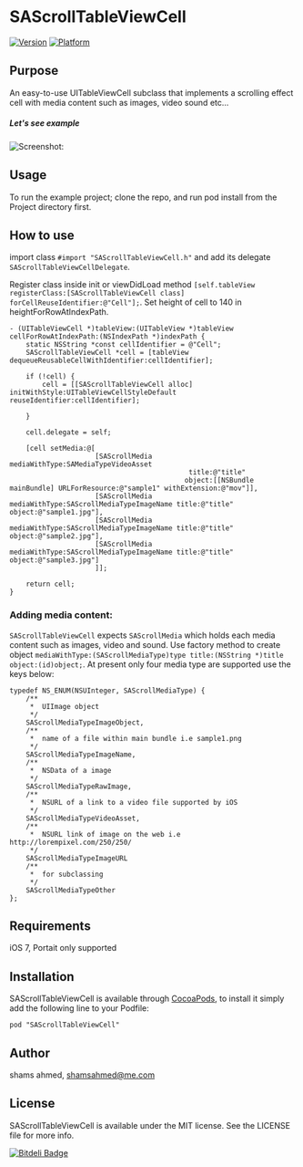 # SAScrollTableViewCell

[![Version](http://cocoapod-badges.herokuapp.com/v/SAScrollTableViewCell/badge.png)](http://cocoadocs.org/docsets/SAScrollTableViewCell)
[![Platform](http://cocoapod-badges.herokuapp.com/p/SAScrollTableViewCell/badge.png)](http://cocoadocs.org/docsets/SAScrollTableViewCell)

## Purpose

An easy-to-use UITableViewCell subclass that implements a scrolling effect cell with media content such as images, video sound etc...  

##### Let's see example

![Screenshot:](Assets/exmple.gif)

## Usage

To run the example project; clone the repo, and run pod install from the Project directory first.

## How to use

import class `#import "SAScrollTableViewCell.h"` and add its delegate `SAScrollTableViewCellDelegate`.

Register class inside init or viewDidLoad method `[self.tableView registerClass:[SAScrollTableViewCell class] forCellReuseIdentifier:@"Cell"];`. Set height of cell to 140 in heightForRowAtIndexPath. 


```objc
- (UITableViewCell *)tableView:(UITableView *)tableView cellForRowAtIndexPath:(NSIndexPath *)indexPath {
    static NSString *const cellIdentifier = @"Cell";
    SAScrollTableViewCell *cell = [tableView dequeueReusableCellWithIdentifier:cellIdentifier];

    if (!cell) {
        cell = [[SAScrollTableViewCell alloc] initWithStyle:UITableViewCellStyleDefault reuseIdentifier:cellIdentifier];

    }

    cell.delegate = self;

    [cell setMedia:@[
                     [SAScrollMedia mediaWithType:SAMediaTypeVideoAsset
                                            title:@"title"
                                           object:[[NSBundle mainBundle] URLForResource:@"sample1" withExtension:@"mov"]],
                     [SAScrollMedia mediaWithType:SAScrollMediaTypeImageName title:@"title" object:@"sample1.jpg"],
                     [SAScrollMedia mediaWithType:SAScrollMediaTypeImageName title:@"title" object:@"sample2.jpg"],
                     [SAScrollMedia mediaWithType:SAScrollMediaTypeImageName title:@"title" object:@"sample3.jpg"]
                     ]];

    return cell;
}
```

### Adding media content:
`SAScrollTableViewCell` expects `SAScrollMedia` which holds each media content such as images, video and sound. Use factory method to create object `mediaWithType:(SAScrollMediaType)type title:(NSString *)title object:(id)object;`. At present only four media type are supported use the keys below:

```objc
typedef NS_ENUM(NSUInteger, SAScrollMediaType) {
    /**
     *  UIImage object
     */
    SAScrollMediaTypeImageObject,
    /**
     *  name of a file within main bundle i.e sample1.png
     */
    SAScrollMediaTypeImageName,
    /**
     *  NSData of a image
     */
    SAScrollMediaTypeRawImage,
    /**
     *  NSURL of a link to a video file supported by iOS
     */
    SAScrollMediaTypeVideoAsset,
    /**
     *  NSURL link of image on the web i.e http://lorempixel.com/250/250/
     */
    SAScrollMediaTypeImageURL
    /**
     *  for subclassing
     */
    SAScrollMediaTypeOther
};
```


## Requirements
iOS 7,
Portait only supported

## Installation

SAScrollTableViewCell is available through [CocoaPods](http://cocoapods.org), to install
it simply add the following line to your Podfile:

    pod "SAScrollTableViewCell"

## Author

shams ahmed, shamsahmed@me.com

## License

SAScrollTableViewCell is available under the MIT license. See the LICENSE file for more info.



[![Bitdeli Badge](https://d2weczhvl823v0.cloudfront.net/shams-ahmed/sascrolltableviewcell/trend.png)](https://bitdeli.com/free "Bitdeli Badge")

